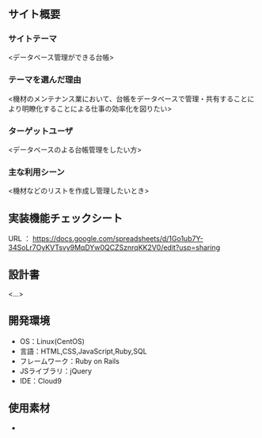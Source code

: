 
# <our ledger>

## サイト概要
### サイトテーマ
<データベース管理ができる台帳>

### テーマを選んだ理由
<機材のメンテナンス業において、台帳をデータベースで管理・共有することにより明瞭化することによる仕事の効率化を図りたい>

### ターゲットユーザ
<データベースのよる台帳管理をしたい方>

### 主な利用シーン
<機材などのリストを作成し管理したいとき>

## 実装機能チェックシート
URL ： https://docs.google.com/spreadsheets/d/1Go1ub7Y-34SoLr7OyKVTsvy9MqDYw0QCZSznrqKK2V0/edit?usp=sharing

## 設計書
<...>

## 開発環境
- OS：Linux(CentOS)
- 言語：HTML,CSS,JavaScript,Ruby,SQL
- フレームワーク：Ruby on Rails
- JSライブラリ：jQuery
- IDE：Cloud9

## 使用素材
<!--- 外部サービスの画像素材・音声素材を使用した場合は、必ずサービス名とURLを明記してください。-->
<!--- 使用しない場合は、使用素材の項目をREADMEから削除してください。-->
- 



<!--# <コムマップ>-->

<!--## サイト概要-->
<!--### サイトテーマ-->
<!--<SNSとマップの融合>-->

<!--### テーマを選んだ理由-->
<!--<共有したいお店・風景・観光地をマップに表すことで、思い出の振り返りやおすすめの場所の共有をわかりやすく！-->
<!--　こういった内容のアプリがあれば便利と思いました>-->

<!--### ターゲットユーザ-->
<!--<おすすめ観光地を紹介したい・好きなお店に行ってみてほしいなど様々なユーザへ>-->

<!--### 主な利用シーン-->
<!--<行きたい/行ったお店等を写真などで記録・共有>-->

<!--## 設計書-->
<!--<...>-->

<!--## 開発環境-->
<!--- OS：Linux(CentOS)-->
<!--- 言語：HTML,CSS,JavaScript,Ruby,SQL-->
<!--- フレームワーク：Ruby on Rails-->
<!--- JSライブラリ：jQuery-->
<!--- IDE：Cloud9-->

<!--## 使用素材-->
<!--マップ-->
<!--- 外部サービスの画像素材・音声素材を使用した場合は、必ずサービス名とURLを明記してください。-->
<!--- 使用しない場合は、使用素材の項目をREADMEから削除してください。-->
<!--- -->